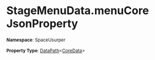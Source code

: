 # StageMenuData.menuCore JsonProperty

<small>**Namespace**: SpaceUsurper</small>

<small>**Property Type**: [DataPath](../DataPath-1.md)&lt;[CoreData](../CoreData.md)&gt;</small>


